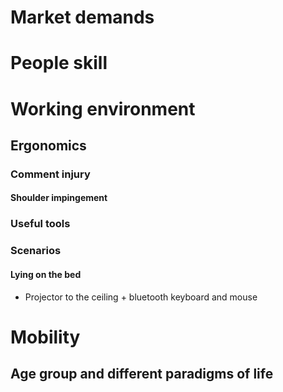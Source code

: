 # Market demands
# People skill
# Working environment
## Ergonomics
### Comment injury
#### Shoulder impingement
### Useful tools
### Scenarios
#### Lying on the bed
- Projector to the ceiling + bluetooth keyboard and mouse
# Mobility
## Age group and different paradigms of life